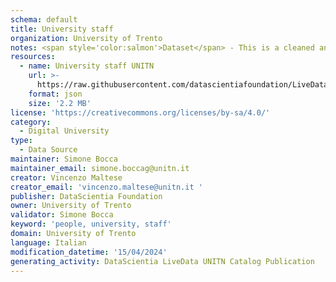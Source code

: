 ```yaml
---
schema: default
title: University staff
organization: University of Trento
notes: <span style='color:salmon'>Dataset</span> - This is a cleaned and formatted dataset, created by the University of Trento (UNITN), that includes information about the UNITN staff.
resources:
  - name: University staff UNITN
    url: >-
      https://raw.githubusercontent.com/datascientiafoundation/LiveDataUNITN-DREP/main/Data%20Resources/DU-UNITN-people.json
    format: json
    size: '2.2 MB'
license: 'https://creativecommons.org/licenses/by-sa/4.0/'
category:
  - Digital University
type:
  - Data Source
maintainer: Simone Bocca
maintainer_email: simone.boccag@unitn.it
creator: Vincenzo Maltese
creator_email: 'vincenzo.maltese@unitn.it '
publisher: DataScientia Foundation
owner: University of Trento
validator: Simone Bocca
keyword: 'people, university, staff'
domain: University of Trento
language: Italian
modification_datetime: '15/04/2024'
generating_activity: DataScientia LiveData UNITN Catalog Publication
---
```

